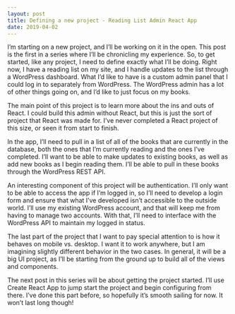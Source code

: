 ```yaml
---
layout: post
title: Defining a new project - Reading List Admin React App
date: 2019-04-02
---
```

I’m starting on a new project, and I’ll be working on it in the open. This post is the first in a series where I’ll be chronicling my experience. So, to get started, like any project, I need to define exactly what I’ll be doing. Right now, I have a reading list on my site, and I handle updates to the list through a WordPress dashboard. What I’d like to have is a custom admin panel that I could log in to separately from WordPress. The WordPress admin has a lot of other things going on, and I’d like to just focus on my books.

The main point of this project is to learn more about the ins and outs of React. I could build this admin without React, but this is just the sort of project that React was made for. I’ve never completed a React project of this size, or seen it from start to finish.

In the app, I’ll need to pull in a list of all of the books that are currently in the database, both the ones that I’m currently reading and the ones I’ve completed. I’ll want to be able to make updates to existing books, as well as add new books as I begin reading them. I’ll be able to pull in these books through the WordPress REST API.

An interesting component of this project will be authentication. I’ll only want to be able to access the app if I’m logged in, so I’ll need to develop a login form and ensure that what I’ve developed isn’t accessible to the outside world. I’ll use my existing WordPress account, and that will keep me from having to manage two accounts. With that, I’ll need to interface with the WordPress API to maintain my logged in status.

The last part of the project that I want to pay special attention to is how it behaves on mobile vs. desktop. I want it to work anywhere, but I am imagining slightly different behavior in the two cases. In general, it will be a big UI project, as I’ll be starting from the ground up to build all of the views and components.

The next post in this series will be about getting the project started. I’ll use Create React App to jump start the project and begin configuring from there. I’ve done this part before, so hopefully it’s smooth sailing for now. It won’t last long though!